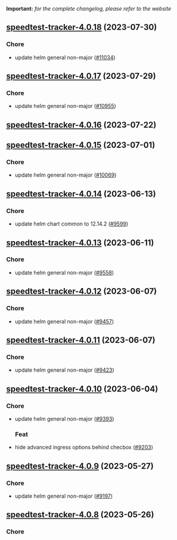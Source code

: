 **Important:**
*for the complete changelog, please refer to the website*




## [speedtest-tracker-4.0.18](https://github.com/succelle/charts/compare/speedtest-tracker-4.0.17...speedtest-tracker-4.0.18) (2023-07-30)

### Chore

- update helm general non-major ([#11034](https://github.com/succelle/charts/issues/11034))
  
  


## [speedtest-tracker-4.0.17](https://github.com/succelle/charts/compare/speedtest-tracker-4.0.16...speedtest-tracker-4.0.17) (2023-07-29)

### Chore

- update helm general non-major ([#10955](https://github.com/succelle/charts/issues/10955))
  
  


## [speedtest-tracker-4.0.16](https://github.com/succelle/charts/compare/speedtest-tracker-4.0.15...speedtest-tracker-4.0.16) (2023-07-22)




## [speedtest-tracker-4.0.15](https://github.com/succelle/charts/compare/speedtest-tracker-4.0.14...speedtest-tracker-4.0.15) (2023-07-01)

### Chore

- update helm general non-major ([#10069](https://github.com/succelle/charts/issues/10069))
  
  


## [speedtest-tracker-4.0.14](https://github.com/succelle/charts/compare/speedtest-tracker-4.0.13...speedtest-tracker-4.0.14) (2023-06-13)

### Chore

- update helm chart common to 12.14.2 ([#9599](https://github.com/succelle/charts/issues/9599))
  
  


## [speedtest-tracker-4.0.13](https://github.com/succelle/charts/compare/speedtest-tracker-4.0.12...speedtest-tracker-4.0.13) (2023-06-11)

### Chore

- update helm general non-major ([#9558](https://github.com/succelle/charts/issues/9558))
  
  


## [speedtest-tracker-4.0.12](https://github.com/succelle/charts/compare/speedtest-tracker-4.0.11...speedtest-tracker-4.0.12) (2023-06-07)

### Chore

- update helm general non-major ([#9457](https://github.com/succelle/charts/issues/9457))
  
  


## [speedtest-tracker-4.0.11](https://github.com/succelle/charts/compare/speedtest-tracker-4.0.10...speedtest-tracker-4.0.11) (2023-06-07)

### Chore

- update helm general non-major ([#9423](https://github.com/succelle/charts/issues/9423))
  
  


## [speedtest-tracker-4.0.10](https://github.com/succelle/charts/compare/speedtest-tracker-4.0.9...speedtest-tracker-4.0.10) (2023-06-04)

### Chore

- update helm general non-major ([#9393](https://github.com/succelle/charts/issues/9393))
  
  ### Feat

- hide advanced ingress options behind checbox ([#9203](https://github.com/succelle/charts/issues/9203))
  
  


## [speedtest-tracker-4.0.9](https://github.com/succelle/charts/compare/speedtest-tracker-4.0.8...speedtest-tracker-4.0.9) (2023-05-27)

### Chore

- update helm general non-major ([#9197](https://github.com/succelle/charts/issues/9197))
  
  


## [speedtest-tracker-4.0.8](https://github.com/succelle/charts/compare/speedtest-tracker-4.0.7...speedtest-tracker-4.0.8) (2023-05-26)

### Chore
